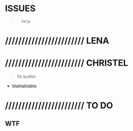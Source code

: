 
#           ISSUES

>       help

# //////////////////////// LENA


# //////////////////////// CHRISTEL

> fix builtin
- blablablabla

# //////////////////////// TO DO



##  WTF


